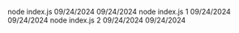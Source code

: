 node index.js <type> 09/24/2024 09/24/2024
node index.js 1 09/24/2024 09/24/2024
node index.js 2 09/24/2024 09/24/2024